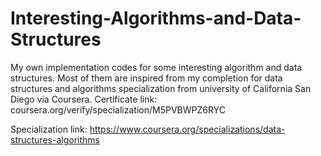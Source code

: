 # Interesting-Algorithms-and-Data-Structures
My own implementation codes for some interesting algorithm and data structures.
Most of them are inspired from my completion for data structures and algorithms specialization from university of California San Diego via Coursera.
Certificate link: coursera.org/verify/specialization/M5PVBWPZ6RYC

Specialization link: https://www.coursera.org/specializations/data-structures-algorithms
